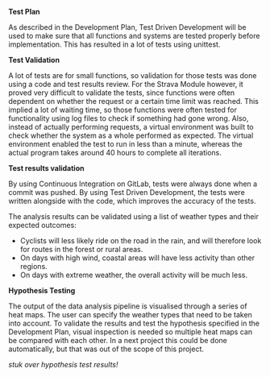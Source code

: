 **Test Plan**

As described in the Development Plan, Test Driven Development will be used to make sure that all functions and systems are tested properly before implementation. This has resulted in a lot of tests using unittest. 

**Test Validation**

A lot of tests are for small functions, so validation for those tests was done using a code and test results review. For the Strava Module however, it proved very difficult to validate the tests, since functions were often dependent on whether the request or a certain time limit was reached. This implied a lot of waiting time, so those functions were often tested for functionality using log files to check if something had gone wrong. Also, instead of actually performing requests, a virtual environment was built to check whether the system as a whole performed as expected. The virtual environment enabled the test to run in less than a minute, whereas the actual program takes around 40 hours to complete all iterations. 

**Test results validation**

By using Continuous Integration on GitLab, tests were always done when a commit was pushed. By using Test Driven Development, the tests were written alongside with the code, which improves the accuracy of the tests.

The analysis results can be validated using a list of weather types and their expected outcomes:
*  Cyclists will less likely ride on the road in the rain, and will therefore look for routes in the forest or rural areas.
*  On days with high wind, coastal areas will have less activity than other regions.
*  On days with extreme weather, the overall activity will be much less.

**Hypothesis Testing**

The output of the data analysis pipeline is visualised through a series of heat maps. The user can specify the weather types that need to be taken into account. To validate the results and test the hypothesis specified in the Development Plan, visual inspection is needed so multiple heat maps can be compared with each other. In a next project this could be done automatically, but that was out of the scope of this project.

*stuk over hypothesis test results!*
